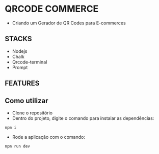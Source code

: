 # QRCODE COMMERCE
- Criando um Gerador de QR Codes para E-commerces 

## STACKS
- Nodejs
- Chalk
- Qrcode-terminal
- Prompt

## FEATURES

## Como utilizar 
- Clone o repositório
- Dentro do projeto, digite o comando para instalar as dependências:
```
npm i
```
- Rode a aplicação com o comando:
```
npm run dev
```